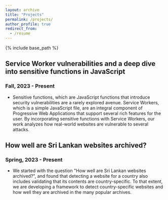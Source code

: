 ```yaml
---
layout: archive
title: "Projects"
permalink: /projects/
author_profile: true
redirect_from:
  - /resume
---
```


{% include base_path %}


## Service Worker vulnerabilities and a deep dive into sensitive functions in JavaScript 
### Fall, 2023 - Present

* Sensitive functions, which are JavaScript functions that introduce security vulnerabilities are a rarely explored avenue. Service Workers, which is a simple JavaScript file, are an integral component of Progressive Web Applications that support several rich features for the user. By incorporating sensitive functions with Service Workers, our work analyzes how real-world websites are vulnerable to several attacks.


## How well are Sri Lankan websites archived?
### Spring, 2023 - Present

* We started with the question "How well are Sri Lankan websites archived?", and found that detecting a website for a country also includes validating that its contents are country-specific. To that extent, we are developing a framework to detect country-specific websites and how well they are archived in the many popular archives.
